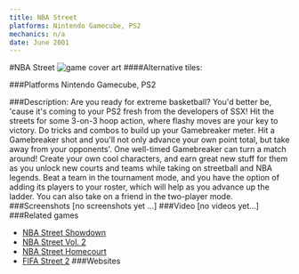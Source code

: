```yaml
---
title: NBA Street
platforms: Nintendo Gamecube, PS2
mechanics: n/a
date: June 2001
---
```

#NBA Street
![game cover art](//images.igdb.com/igdb/image/upload/t_cover_big/jvtndnzcc6nozg4wch94.jpg "Logo Title Text 1")
####Alternative tiles:

###Platforms
Nintendo Gamecube, PS2

###Description:
Are you ready for extreme basketball? You'd better be, 'cause it's coming to your PS2 fresh from the developers of SSX! Hit the streets for some 3-on-3 hoop action, where flashy moves are your key to victory. Do tricks and combos to build up your Gamebreaker meter. Hit a Gamebreaker shot and you'll not only advance your own point total, but take away from your opponents'. One well-timed Gamebreaker can turn a match around! Create your own cool characters, and earn great new stuff for them as you unlock new courts and teams while taking on streetball and NBA legends. Beat a team in the tournament mode, and you have the option of adding its players to your roster, which will help as you advance up the ladder. You can also take on a friend in the two-player mode.
###Screenshots
[no screenshots yet ...]
###Video
[no videos yet...]
###Related games
* [NBA Street Showdown](/games/nba-street-showdown-38479/)
* [NBA Street Vol. 2](/games/nba-street-vol-2-4036/)
* [NBA Street Homecourt](/games/nba-street-homecourt-7108/)
* [FIFA Street 2](/games/fifa-street-2-5833/)
###Websites

